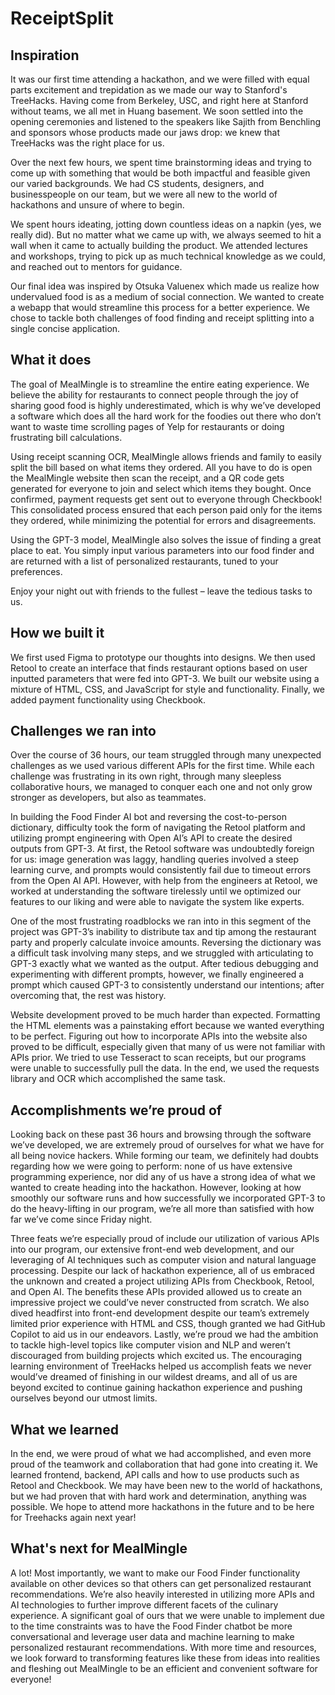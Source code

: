 # ReceiptSplit
## Inspiration
It was our first time attending a hackathon, and we were filled with equal parts excitement and trepidation as we made our way to Stanford's TreeHacks. Having come from Berkeley, USC, and right here at Stanford without teams, we all met in Huang basement. We soon settled into the opening ceremonies and listened to the speakers like Sajith from Benchling and sponsors whose products made our jaws drop: we knew that TreeHacks was the right place for us. 

Over the next few hours, we spent time brainstorming ideas and trying to come up with something that would be both impactful and feasible given our varied backgrounds. We had CS students, designers, and businesspeople on our team, but we were all new to the world of hackathons and unsure of where to begin.

We spent hours ideating, jotting down countless ideas on a napkin (yes, we really did). But no matter what we came up with, we always seemed to hit a wall when it came to actually building the product. We attended lectures and workshops, trying to pick up as much technical knowledge as we could, and reached out to mentors for guidance.

Our final idea was inspired by Otsuka Valuenex which made us realize how undervalued food is as a medium of social connection. We wanted to create a webapp that would streamline this process for a better experience. We chose to tackle both challenges of food finding and receipt splitting into a single concise application.

## What it does
The goal of MealMingle is to streamline the entire eating experience. We believe the ability for restaurants to connect people through the joy of sharing good food is highly underestimated, which is why we’ve developed a software which does all the hard work for the foodies out there who don’t want to waste time scrolling pages of Yelp for restaurants or doing frustrating bill calculations. 

Using receipt scanning OCR, MealMingle allows friends and family to easily split the bill based on what items they ordered. All you have to do is open the MealMingle website then scan the receipt, and a QR code gets generated for everyone to join and select which items they bought. Once confirmed, payment requests get sent out to everyone through Checkbook! This consolidated process ensured that each person paid only for the items they ordered, while minimizing the potential for errors and disagreements.

Using the GPT-3 model, MealMingle also solves the issue of finding a great place to eat. You simply input various parameters into our food finder and are returned with a list of personalized restaurants, tuned to your preferences.

Enjoy your night out with friends to the fullest – leave the tedious tasks to us.

## How we built it
We first used Figma to prototype our thoughts into designs. We then used Retool to create an interface that finds restaurant options based on user inputted parameters that were fed into GPT-3. We built our website using a mixture of HTML, CSS, and JavaScript for style and functionality. Finally, we added payment functionality using Checkbook.

## Challenges we ran into
Over the course of 36 hours, our team struggled through many unexpected challenges as we used various different APIs for the first time. While each challenge was frustrating in its own right, through many sleepless collaborative hours, we managed to conquer each one and not only grow stronger as developers, but also as teammates.

In building the Food Finder AI bot and reversing the cost-to-person dictionary, difficulty took the form of navigating the Retool platform and utilizing prompt engineering with Open AI’s API to create the desired outputs from GPT-3. At first, the Retool software was undoubtedly foreign for us: image generation was laggy, handling queries involved a steep learning curve, and prompts would consistently fail due to timeout errors from the Open AI API. However, with help from the engineers at Retool, we worked at understanding the software tirelessly until we optimized our features to our liking and were able to navigate the system like experts.

One of the most frustrating roadblocks we ran into in this segment of the project was GPT-3’s inability to distribute tax and tip among the restaurant party and properly calculate invoice amounts. Reversing the dictionary was a difficult task involving many steps, and we struggled with articulating to GPT-3 exactly what we wanted as the output. After tedious debugging and experimenting with different prompts, however, we finally engineered a prompt which caused GPT-3 to consistently understand our intentions; after overcoming that, the rest was history.

Website development proved to be much harder than expected. Formatting the HTML elements was a painstaking effort because we wanted everything to be perfect. Figuring out how to incorporate APIs into the website also proved to be difficult, especially given that many of us were not familiar with APIs prior. We tried to use Tesseract to scan receipts, but our programs were unable to successfully pull the data. In the end, we used the requests library and OCR which accomplished the same task.

## Accomplishments we’re proud of
Looking back on these past 36 hours and browsing through the software we’ve developed, we are extremely proud of ourselves for what we have for all being novice hackers. While forming our team, we definitely had doubts regarding how we were going to perform: none of us have extensive programming experience, nor did any of us have a strong idea of what we wanted to create heading into the hackathon. However, looking at how smoothly our software runs and how successfully we incorporated GPT-3 to do the heavy-lifting in our program, we’re all more than satisfied with how far we’ve come since Friday night.

Three feats we’re especially proud of include our utilization of various APIs into our program, our extensive front-end web development, and our leveraging of AI techniques such as computer vision and natural language processing. Despite our lack of hackathon experience, all of us embraced the unknown and created a project utilizing APIs from Checkbook, Retool, and Open AI. The benefits these APIs provided allowed us to create an impressive project we could’ve never constructed from scratch. We also dived headfirst into front-end development despite our team’s extremely limited prior experience with HTML and CSS, though granted we had GitHub Copilot to aid us in our endeavors. Lastly, we’re proud we had the ambition to tackle high-level topics like computer vision and NLP and weren’t discouraged from building projects which excited us. The encouraging learning environment of TreeHacks helped us accomplish feats we never would’ve dreamed of finishing in our wildest dreams, and all of us are beyond excited to continue gaining hackathon experience and pushing ourselves beyond our utmost limits.

## What we learned
In the end, we were proud of what we had accomplished, and even more proud of the teamwork and collaboration that had gone into creating it. We learned frontend, backend, API calls and how to use products such as Retool and Checkbook. We may have been new to the world of hackathons, but we had proven that with hard work and determination, anything was possible. We hope to attend more hackathons in the future and to be here for Treehacks again next year!

## What's next for MealMingle
A lot! Most importantly, we want to make our Food Finder functionality available on other devices so that others can get personalized restaurant recommendations. We’re also heavily interested in utilizing more APIs and AI technologies to further improve different facets of the culinary experience. A significant goal of ours that we were unable to implement due to the time constraints was to have the Food Finder chatbot be more conversational and leverage user data and machine learning to make personalized restaurant recommendations. With more time and resources, we look forward to transforming features like these from ideas into realities and fleshing out MealMingle to be an efficient and convenient software for everyone!

